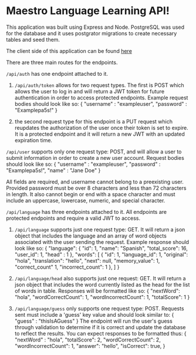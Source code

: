 # Maestro Language Learning API!

This application was built using Express and Node. PostgreSQL was used for the database and it uses postgrator migrations to create necessary tables and seed them. 

The client side of this application can be found [here](https://github.com/alannabouloy/spaced-repetition)

There are three main routes for the endpoints. 

`/api/auth` has one endpoint attached to it. 
   1. `/api/auth/token` allows for two request types. The first is POST which allows the user to log in and will return a JWT token for future authentication in order to access protected endpoints. 
   Example request bodies should look like so: 
         {
            "username" : "exampleuser",
            "password" : "Examplepa5s!"
         }

   2. the second request type for this endpoint is a PUT request which reupdates the authorization of the user once their token is set to expire. It is a protected endpoint and it will return a new JWT with an updated expiration time. 

`/api/user` supports only one request type: POST, and will allow a user to submit information in order to create a new user account. Request bodies should look like so:
   {
      "username" : "exampleuser",
      "password" : "Examplepa5s!",
      "name" : "Jane Doe"
   }

All fields are required, and username cannot belong to a preexisting user. Provided password must be over 8 characters and less than 72 characters in length. It also cannot begin or end with a space character and must include an uppercase, lowercase, numeric, and special character. 

`/api/language` has three endpoints attached to it. All endpoints are protected endpoints and require a valid JWT to access. 

1. `/api/language` supports just one request type: GET. It will return  a json object that includes the language and an array of word objects associated with the user sending the request. Example response should look like so:
      {
         "language": {
            "id": 1,
            "name": "Spanish",
            "total_score": 16,
            "user_id": 1,
            "head" : 1
         },
         "words": [
            {
               "id": 1,
               "language_id": 1,
               "original": "hola",
               "translation": "hello",
               "next": null,
               "memory_value": 1,
               "correct_count" 1,
               "incorrect_count": 1
            },
         ]
      }

2. `/api/language/head` also supports just one request: GET. It will return a json object that includes the word currently listed as the head for the list of words in table. Responses will be formatted like so:
      {
         "nextWord": "hola",
         "wordCorrectCount": 1,
         "wordIncorrectCount": 1,
         "totalScore": 1
      }

3. `/api/language/guess` only supports one request type: POST. Requests sent must include a 'guess' key value and should look similar to: 
      {
         "guess" : "thisIsAGuess"
      }
The endpoint will run the user's guess through validation to determine if it is correct and update the database to reflect the results. You can expect responses to be formatted thus:
      {
         "nextWord" : "hola",
         "totalScore": 2,
         "wordCorrectCount": 2,
         "wordIncorrectCount": 1,
         "answer": "hello",
         "isCorrect": true,
      }


